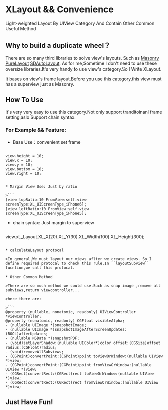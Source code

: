# XLayout && Convenience
Light-weighted Layout By UIView Category And Contain Other Common Useful Method


## Why to build a duplicate wheel？

There are so many third libraries to solve view's layouts. Such as [Masonry](https://github.com/SnapKit/Masonry) [PureLayout](https://github.com/PureLayout/PureLayout) [SDAutoLayout](https://github.com/gsdios/SDAutoLayout). As for me,Sometime I don't need to use these oversize libraries.It's very handy to use view's category.So I Write XLayout.

It bases on view's frame layout.Before you use this category,this view must has a superview just as Masonry.

## How To Use

It's very very easy to use this category.Not only support tranditoinanl frame setting,aslo Support chain syntax.

### For Example && Feature:

* Base Use：convenient set frame

>```view.width = 10;
    view.height = 10;
    view.x = 10;
    view.y = 10;
    view.bottom = 10;
    view.right = 10;
```

* Margin View Use: Just by ratio

>```
[view topRatio:10 FromView:self.view screenType:XL_UIScreenType_iPhone6];
[view leftRatio:10 FromView:self.view screenType:XL_UIScreenType_iPhone5];
```

* chain syntax: Just margin to superview

>```
view.xL_Layout.XL_X(20).XL_Y(30).XL_Width(100).XL_Height(300);
```

* calculateLayout protocal

>In general,We must layout our views aflter we create views. So I define required protocal to check this rule.In ``layoutSubview`` fucntion,we call this protocal.

* Other Common Method

>There are so much method we could use.Such as snap image ,remove all subviews,return viewcontroller...

>here there are:

>```
@property (nullable, nonatomic, readonly) UIViewController *viewController;
@property (nonatomic, readonly) CGFloat visibleAlpha;
- (nullable UIImage *)snapshotImage;
- (nullable UIImage *)snapshotImageAfterScreenUpdates:(BOOL)afterUpdates;
- (nullable NSData *)snapshotPDF;
- (void)setLayerShadow:(nullable UIColor*)color offset:(CGSize)offset radius:(CGFloat)radius;
- (void)removeAllSubviews;
- (CGPoint)convertPoint:(CGPoint)point toViewOrWindow:(nullable UIView *)view;
- (CGPoint)convertPoint:(CGPoint)point fromViewOrWindow:(nullable UIView *)view;
- (CGRect)convertRect:(CGRect)rect toViewOrWindow:(nullable UIView *)view;
- (CGRect)convertRect:(CGRect)rect fromViewOrWindow:(nullable UIView *)view;
```

## Just Have Fun!





